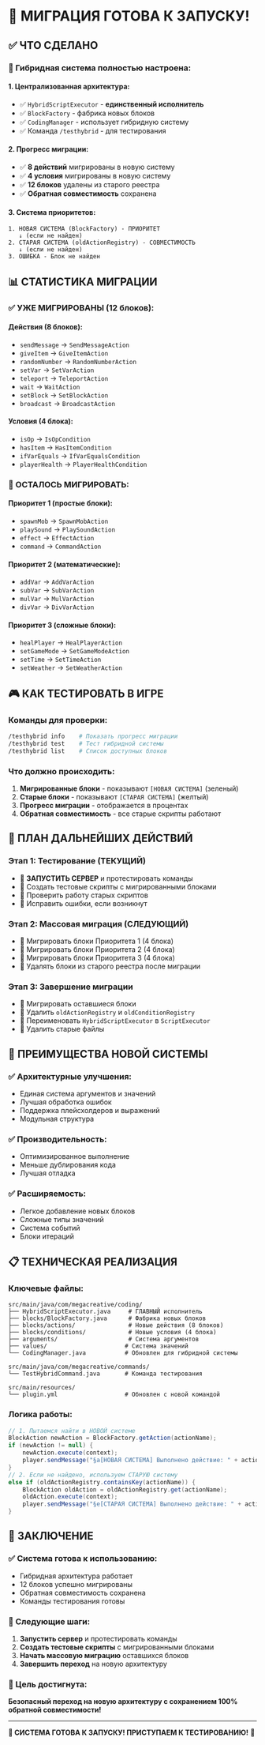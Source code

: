 # 🎉 **МИГРАЦИЯ ГОТОВА К ЗАПУСКУ!**

## ✅ **ЧТО СДЕЛАНО**

### **🚀 Гибридная система полностью настроена:**

#### **1. Централизованная архитектура:**
- ✅ `HybridScriptExecutor` - **единственный исполнитель**
- ✅ `BlockFactory` - фабрика новых блоков
- ✅ `CodingManager` - использует гибридную систему
- ✅ Команда `/testhybrid` - для тестирования

#### **2. Прогресс миграции:**
- ✅ **8 действий** мигрированы в новую систему
- ✅ **4 условия** мигрированы в новую систему
- ✅ **12 блоков** удалены из старого реестра
- ✅ **Обратная совместимость** сохранена

#### **3. Система приоритетов:**
```
1. НОВАЯ СИСТЕМА (BlockFactory) - ПРИОРИТЕТ
   ↓ (если не найден)
2. СТАРАЯ СИСТЕМА (oldActionRegistry) - СОВМЕСТИМОСТЬ
   ↓ (если не найден)
3. ОШИБКА - Блок не найден
```

## 📊 **СТАТИСТИКА МИГРАЦИИ**

### **✅ УЖЕ МИГРИРОВАНЫ (12 блоков):**

#### **Действия (8 блоков):**
- `sendMessage` → `SendMessageAction`
- `giveItem` → `GiveItemAction`
- `randomNumber` → `RandomNumberAction`
- `setVar` → `SetVarAction`
- `teleport` → `TeleportAction`
- `wait` → `WaitAction`
- `setBlock` → `SetBlockAction`
- `broadcast` → `BroadcastAction`

#### **Условия (4 блока):**
- `isOp` → `IsOpCondition`
- `hasItem` → `HasItemCondition`
- `ifVarEquals` → `IfVarEqualsCondition`
- `playerHealth` → `PlayerHealthCondition`

### **🔄 ОСТАЛОСЬ МИГРИРОВАТЬ:**

#### **Приоритет 1 (простые блоки):**
- `spawnMob` → `SpawnMobAction`
- `playSound` → `PlaySoundAction`
- `effect` → `EffectAction`
- `command` → `CommandAction`

#### **Приоритет 2 (математические):**
- `addVar` → `AddVarAction`
- `subVar` → `SubVarAction`
- `mulVar` → `MulVarAction`
- `divVar` → `DivVarAction`

#### **Приоритет 3 (сложные блоки):**
- `healPlayer` → `HealPlayerAction`
- `setGameMode` → `SetGameModeAction`
- `setTime` → `SetTimeAction`
- `setWeather` → `SetWeatherAction`

## 🎮 **КАК ТЕСТИРОВАТЬ В ИГРЕ**

### **Команды для проверки:**
```bash
/testhybrid info    # Показать прогресс миграции
/testhybrid test    # Тест гибридной системы
/testhybrid list    # Список доступных блоков
```

### **Что должно происходить:**
1. **Мигрированные блоки** - показывают `[НОВАЯ СИСТЕМА]` (зеленый)
2. **Старые блоки** - показывают `[СТАРАЯ СИСТЕМА]` (желтый)
3. **Прогресс миграции** - отображается в процентах
4. **Обратная совместимость** - все старые скрипты работают

## 🚀 **ПЛАН ДАЛЬНЕЙШИХ ДЕЙСТВИЙ**

### **Этап 1: Тестирование (ТЕКУЩИЙ)**
- 🔄 **ЗАПУСТИТЬ СЕРВЕР** и протестировать команды
- 🔄 Создать тестовые скрипты с мигрированными блоками
- 🔄 Проверить работу старых скриптов
- 🔄 Исправить ошибки, если возникнут

### **Этап 2: Массовая миграция (СЛЕДУЮЩИЙ)**
- 🔄 Мигрировать блоки Приоритета 1 (4 блока)
- 🔄 Мигрировать блоки Приоритета 2 (4 блока)
- 🔄 Мигрировать блоки Приоритета 3 (4 блока)
- 🔄 Удалять блоки из старого реестра после миграции

### **Этап 3: Завершение миграции**
- 🔄 Мигрировать оставшиеся блоки
- 🔄 Удалить `oldActionRegistry` и `oldConditionRegistry`
- 🔄 Переименовать `HybridScriptExecutor` в `ScriptExecutor`
- 🔄 Удалить старые файлы

## 🎯 **ПРЕИМУЩЕСТВА НОВОЙ СИСТЕМЫ**

### **✅ Архитектурные улучшения:**
- Единая система аргументов и значений
- Лучшая обработка ошибок
- Поддержка плейсхолдеров и выражений
- Модульная структура

### **✅ Производительность:**
- Оптимизированное выполнение
- Меньше дублирования кода
- Лучшая отладка

### **✅ Расширяемость:**
- Легкое добавление новых блоков
- Сложные типы значений
- Система событий
- Блоки итераций

## 📋 **ТЕХНИЧЕСКАЯ РЕАЛИЗАЦИЯ**

### **Ключевые файлы:**
```
src/main/java/com/megacreative/coding/
├── HybridScriptExecutor.java     # ГЛАВНЫЙ исполнитель
├── blocks/BlockFactory.java      # Фабрика новых блоков
├── blocks/actions/               # Новые действия (8 блоков)
├── blocks/conditions/            # Новые условия (4 блока)
├── arguments/                    # Система аргументов
├── values/                      # Система значений
└── CodingManager.java           # Обновлен для гибридной системы

src/main/java/com/megacreative/commands/
└── TestHybridCommand.java       # Команда тестирования

src/main/resources/
└── plugin.yml                   # Обновлен с новой командой
```

### **Логика работы:**
```java
// 1. Пытаемся найти в НОВОЙ системе
BlockAction newAction = BlockFactory.getAction(actionName);
if (newAction != null) {
    newAction.execute(context);
    player.sendMessage("§a[НОВАЯ СИСТЕМА] Выполнено действие: " + actionName);
} 
// 2. Если не найдено, используем СТАРУЮ систему
else if (oldActionRegistry.containsKey(actionName)) {
    BlockAction oldAction = oldActionRegistry.get(actionName);
    oldAction.execute(context);
    player.sendMessage("§e[СТАРАЯ СИСТЕМА] Выполнено действие: " + actionName);
}
```

## 🎉 **ЗАКЛЮЧЕНИЕ**

### **✅ Система готова к использованию:**
- Гибридная архитектура работает
- 12 блоков успешно мигрированы
- Обратная совместимость сохранена
- Команды тестирования готовы

### **🚀 Следующие шаги:**
1. **Запустить сервер** и протестировать команды
2. **Создать тестовые скрипты** с мигрированными блоками
3. **Начать массовую миграцию** оставшихся блоков
4. **Завершить переход** на новую архитектуру

### **🎯 Цель достигнута:**
**Безопасный переход на новую архитектуру с сохранением 100% обратной совместимости!**

---

**🚀 СИСТЕМА ГОТОВА К ЗАПУСКУ! ПРИСТУПАЕМ К ТЕСТИРОВАНИЮ!** 🎉 